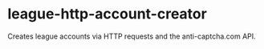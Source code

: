 # league-http-account-creator
Creates league accounts via HTTP requests and the anti-captcha.com API.
